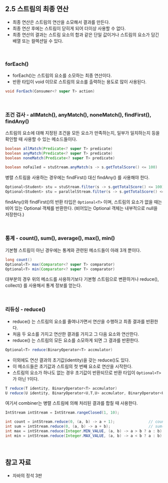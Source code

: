 ## 2.5 스트림의 최종 연산

- 최종 연산은 스트림의 연산을 소모해서 결과를 만든다.
- 최종 연산 후에는 스트림이 닫히게 되어 더이상 사용할 수 없다.
- 최종 연산의 결과는 스트림 요소의 합과 같은 단일 값이거나 스트림의 요소가 담긴 배열 또는 컬렉션일 수 있다.

<br>

### forEach()

- forEach()는 스트림의 요소를 소모하는 최종 연산이다. 
- 반환 타입이 void 이므로 스트림의 요소를 출력하는 용도로 많이 사용된다.

```java
void ForEach(Consumer<? super T> action)
```

<br>

### 조건 검사 - allMatch(), anyMatch(), noneMatch(), findFirst(), findAny()

스트림의 요소에 대해 지정된 조건을 모든 요소가 만족하는지, 일부가 일치하는지 등을 확인할 때 사용할 수 있는 메소드들이다. 

```java
boolean allMatch(Predicate<? super T> predicate)
boolean anyMatch(Predicate<? super T> predicate)
boolean noneMatch(Predicate<? super T> predicate)
```

```java
boolean noFailed = stuStream.anyMatch(s -> s.getTotalScore() <= 100)
```

병렬 스트림을 사용하는 경우에는 findFirst() 대신 findAny() 를 사용해야 한다.

```java
Optional<Student> stu = stuStream.filter(s -> s.getTotalScore() <= 100).findFirst();
Optional<Student> stu = parallelStream.filter(s -> s.getTotalScore() <= 100).findAny();
```

findAny()와 findFirst()의 반환 타입은 `Optional<T>` 이며, 스트림의 요소가 없을 때는 비어 있는 Optional 객체를 반환한다. (비어있는 Optional 객체는 내부적으로  null을 저장한다.)

<br>

### 통계 - count(), sum(), average(), max(), min()

기본형 스트림이 아닌 경우에는 통계와 관련된 메소드들이 아래 3개 뿐이다.

```java
long count()
Optional<T> max(Comparator<? super T> comparator)
Optional<T> min(Comparator<? super T> comparator)
```

대부분의 경우 위의 메소드를 사용하기보다 기본형 스트림으로 변환하거나 reduce(), collect() 를 사용해서 통계 정보를 얻는다.

<br>

### 리듀싱 - reduce()

- reduce() 는 스트림의 요소를 줄여나가면서 연산을 수행하고 최종 결과를 반환한다.
- 처음 두 요소를 가지고 연산한 결과를 가지고 그 다음 요소와 연산한다.
- reduce() 는 스트림의 모든 요소를 소모하게 되면 그 결과를 반환한다.

```java
Optional<T> reduce(BinaryOperator<T> accmulator)
```

- 이외에도 연산 결과의 초기값(identity)을 갖는 reduce()도 있다.
- 이 메소드들은 초기값과 스트림의 첫 번째 요소로 연산을 시작한다.
- 스트림의 요소가 하나도 없는 경우 초기값이 반환되므로 반환 타입이 `Optional<T>`가 아닌 `T`이다.

```java
T reduce(T identity, BinaryOperator<T> accmulator)
U reduce(U identity, BinaryOperator<U,T,U> accmulator, BinaryOperator<U> combiner)
```

여기서 combiner는 병렬 스트림에 의해 처리된 결과를 합칠 때 사용한다.

```java
IntStream intStream = IntStream.rangeClosed(1, 10);

int count = intStream.reduce(0, (a, b) -> a + 1);               // count()
int sum = intStream.reduce(0, (a, b) -> a + b);                 // sum()
int max = intStream.reduce(Integer.MIN_VALUE, (a, b) -> a > b ? a : b); // max()
int min = intStream.reduce(Integer.MAX_VALUE, (a, b) -> a < b ? a : b); // min()
```

<br>

## 참고 자료
- 자바의 정석 3판